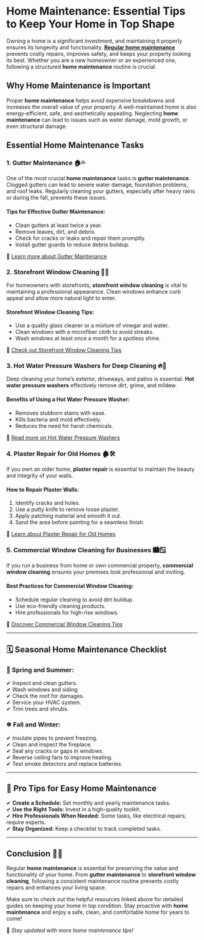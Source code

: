 # Home Maintenance: Essential Tips to Keep Your Home in Top Shape

Owning a home is a significant investment, and maintaining it properly ensures its longevity and functionality. [**Regular home maintenance**](https://pakmod.online/) prevents costly repairs, improves safety, and keeps your property looking its best. Whether you are a new homeowner or an experienced one, following a structured **home maintenance** routine is crucial.

## Why Home Maintenance is Important

Proper **home maintenance** helps avoid expensive breakdowns and increases the overall value of your property. A well-maintained home is also energy-efficient, safe, and aesthetically appealing. Neglecting **home maintenance** can lead to issues such as water damage, mold growth, or even structural damage.

## Essential Home Maintenance Tasks

### 1. Gutter Maintenance 🏠💦
One of the most crucial **home maintenance** tasks is **gutter maintenance**. Clogged gutters can lead to severe water damage, foundation problems, and roof leaks. Regularly cleaning your gutters, especially after heavy rains or during the fall, prevents these issues.

#### Tips for Effective Gutter Maintenance:
- Clean gutters at least twice a year.
- Remove leaves, dirt, and debris.
- Check for cracks or leaks and repair them promptly.
- Install gutter guards to reduce debris buildup.

🔗 [Learn more about Gutter Maintenance](https://pakmod.online/gutter-maintenance-tips-every-homeowner/)

### 2. Storefront Window Cleaning 🏢✨
For homeowners with storefronts, **storefront window cleaning** is vital to maintaining a professional appearance. Clean windows enhance curb appeal and allow more natural light to enter.

#### Storefront Window Cleaning Tips:
- Use a quality glass cleaner or a mixture of vinegar and water.
- Clean windows with a microfiber cloth to avoid streaks.
- Wash windows at least once a month for a spotless shine.

🔗 [Check out Storefront Window Cleaning Tips](https://pakmod.online/storefront-window-cleaning-business-success/)

### 3. Hot Water Pressure Washers for Deep Cleaning 🔥🚿
Deep cleaning your home’s exterior, driveways, and patios is essential. **Hot water pressure washers** effectively remove dirt, grime, and mildew.

#### Benefits of Using a Hot Water Pressure Washer:
- Removes stubborn stains with ease.
- Kills bacteria and mold effectively.
- Reduces the need for harsh chemicals.

🔗 [Read more on Hot Water Pressure Washers](https://pakmod.online/hot-water-pressure-washer-guide/)

### 4. Plaster Repair for Old Homes 🏚️🛠️
If you own an older home, **plaster repair** is essential to maintain the beauty and integrity of your walls.

#### How to Repair Plaster Walls:
1. Identify cracks and holes.
2. Use a putty knife to remove loose plaster.
3. Apply patching material and smooth it out.
4. Sand the area before painting for a seamless finish.

🔗 [Learn about Plaster Repair for Old Homes](https://pakmod.online/why-plaster-repair-is-essential-for-old-homes/)

### 5. Commercial Window Cleaning for Businesses 🏙️🪟
If you run a business from home or own commercial property, **commercial window cleaning** ensures your premises look professional and inviting.

#### Best Practices for Commercial Window Cleaning:
- Schedule regular cleaning to avoid dirt buildup.
- Use eco-friendly cleaning products.
- Hire professionals for high-rise windows.

🔗 [Discover Commercial Window Cleaning Tips](https://pakmod.online/commercial-window-cleaning-guide/)

---

## 🗓 Seasonal Home Maintenance Checklist

### 🌸 Spring and Summer:
✔ Inspect and clean gutters.  
✔ Wash windows and siding.  
✔ Check the roof for damages.  
✔ Service your HVAC system.  
✔ Trim trees and shrubs.  

### ❄ Fall and Winter:
✔ Insulate pipes to prevent freezing.  
✔ Clean and inspect the fireplace.  
✔ Seal any cracks or gaps in windows.  
✔ Reverse ceiling fans to improve heating.  
✔ Test smoke detectors and replace batteries.  

---

## 🔧 Pro Tips for Easy Home Maintenance

✔ **Create a Schedule:** Set monthly and yearly maintenance tasks.  
✔ **Use the Right Tools:** Invest in a high-quality toolkit.  
✔ **Hire Professionals When Needed:** Some tasks, like electrical repairs, require experts.  
✔ **Stay Organized:** Keep a checklist to track completed tasks.  

---

## Conclusion 🏡✨

Regular **home maintenance** is essential for preserving the value and functionality of your home. From **gutter maintenance** to **storefront window cleaning**, following a consistent maintenance routine prevents costly repairs and enhances your living space. 

Make sure to check out the helpful resources linked above for detailed guides on keeping your home in top condition. Stay proactive with **home maintenance** and enjoy a safe, clean, and comfortable home for years to come!  

🚀 _Stay updated with more home maintenance tips!_  
